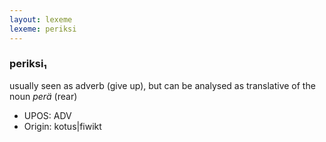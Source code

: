 ```yaml
---
layout: lexeme
lexeme: periksi
---
```


###  periksi₁

usually seen as adverb (give up), but can be analysed as translative of the noun *perä* (rear)
* UPOS:  ADV
* Origin:  kotus|fiwikt


